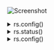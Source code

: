 ![Screenshot](https://i.paste.pics/fe089c9b5d0cb11aca5cf5ba33139028.png)

<details>
  <summary>rs.config()</summary>
  
    ```{
        "_id" : "rs0",
        "version" : 1,
        "protocolVersion" : NumberLong(1),
        "writeConcernMajorityJournalDefault" : true,
        "members" : [
            {
                "_id" : 0,
                "host" : "m1:27017",
                "arbiterOnly" : false,
                "buildIndexes" : true,
                "hidden" : false,
                "priority" : 1,
                "tags" : {
                    
                },
                "slaveDelay" : NumberLong(0),
                "votes" : 1
            },
            {
                "_id" : 1,
                "host" : "m2:27017",
                "arbiterOnly" : false,
                "buildIndexes" : true,
                "hidden" : false,
                "priority" : 1,
                "tags" : {
                    
                },
                "slaveDelay" : NumberLong(0),
                "votes" : 1
            },
            {
                "_id" : 2,
                "host" : "m3:27017",
                "arbiterOnly" : false,
                "buildIndexes" : true,
                "hidden" : false,
                "priority" : 1,
                "tags" : {
                    
                },
                "slaveDelay" : NumberLong(0),
                "votes" : 1
            }
        ],
        "settings" : {
            "chainingAllowed" : true,
            "heartbeatIntervalMillis" : 2000,
            "heartbeatTimeoutSecs" : 10,
            "electionTimeoutMillis" : 10000,
            "catchUpTimeoutMillis" : -1,
            "catchUpTakeoverDelayMillis" : 30000,
            "getLastErrorModes" : {
                
            },
            "getLastErrorDefaults" : {
                "w" : 1,
                "wtimeout" : 0
            },
            "replicaSetId" : ObjectId("5dbc4c46e5cb0c5204ac5bf4")
        }
    }```
  
</details>
<details>
    <summary>rs.status()</summary>

    ```{
        "set" : "rs0",
        "date" : ISODate("2019-11-01T15:53:12.747Z"),
        "myState" : 1,
        "term" : NumberLong(2),
        "syncingTo" : "",
        "syncSourceHost" : "",
        "syncSourceId" : -1,
        "heartbeatIntervalMillis" : NumberLong(2000),
        "majorityVoteCount" : 2,
        "writeMajorityCount" : 2,
        "optimes" : {
            "lastCommittedOpTime" : {
                "ts" : Timestamp(1572623585, 1),
                "t" : NumberLong(2)
            },
            "lastCommittedWallTime" : ISODate("2019-11-01T15:53:05.442Z"),
            "readConcernMajorityOpTime" : {
                "ts" : Timestamp(1572623585, 1),
                "t" : NumberLong(2)
            },
            "readConcernMajorityWallTime" : ISODate("2019-11-01T15:53:05.442Z"),
            "appliedOpTime" : {
                "ts" : Timestamp(1572623585, 1),
                "t" : NumberLong(2)
            },
            "durableOpTime" : {
                "ts" : Timestamp(1572623585, 1),
                "t" : NumberLong(2)
            },
            "lastAppliedWallTime" : ISODate("2019-11-01T15:53:05.442Z"),
            "lastDurableWallTime" : ISODate("2019-11-01T15:53:05.442Z")
        },
        "lastStableRecoveryTimestamp" : Timestamp(1572623555, 1),
        "lastStableCheckpointTimestamp" : Timestamp(1572623555, 1),
        "electionCandidateMetrics" : {
            "lastElectionReason" : "electionTimeout",
            "lastElectionDate" : ISODate("2019-11-01T15:26:04.449Z"),
            "termAtElection" : NumberLong(2),
            "lastCommittedOpTimeAtElection" : {
                "ts" : Timestamp(1572621573, 1),
                "t" : NumberLong(1)
            },
            "lastSeenOpTimeAtElection" : {
                "ts" : Timestamp(1572621583, 1),
                "t" : NumberLong(1)
            },
            "numVotesNeeded" : 2,
            "priorityAtElection" : 1,
            "electionTimeoutMillis" : NumberLong(10000),
            "numCatchUpOps" : NumberLong(27017),
            "newTermStartDate" : ISODate("2019-11-01T15:26:05.397Z"),
            "wMajorityWriteAvailabilityDate" : ISODate("2019-11-01T15:26:06.632Z")
        },
        "members" : [
            {
                "_id" : 0,
                "name" : "m1:27017",
                "ip" : "172.31.21.28",
                "health" : 1,
                "state" : 1,
                "stateStr" : "PRIMARY",
                "uptime" : 2283,
                "optime" : {
                    "ts" : Timestamp(1572623585, 1),
                    "t" : NumberLong(2)
                },
                "optimeDate" : ISODate("2019-11-01T15:53:05Z"),
                "syncingTo" : "",
                "syncSourceHost" : "",
                "syncSourceId" : -1,
                "infoMessage" : "",
                "electionTime" : Timestamp(1572621964, 1),
                "electionDate" : ISODate("2019-11-01T15:26:04Z"),
                "configVersion" : 1,
                "self" : true,
                "lastHeartbeatMessage" : ""
            },
            {
                "_id" : 1,
                "name" : "m2:27017",
                "ip" : "172.31.21.80",
                "health" : 1,
                "state" : 2,
                "stateStr" : "SECONDARY",
                "uptime" : 1594,
                "optime" : {
                    "ts" : Timestamp(1572623585, 1),
                    "t" : NumberLong(2)
                },
                "optimeDurable" : {
                    "ts" : Timestamp(1572623585, 1),
                    "t" : NumberLong(2)
                },
                "optimeDate" : ISODate("2019-11-01T15:53:05Z"),
                "optimeDurableDate" : ISODate("2019-11-01T15:53:05Z"),
                "lastHeartbeat" : ISODate("2019-11-01T15:53:11.095Z"),
                "lastHeartbeatRecv" : ISODate("2019-11-01T15:53:12.724Z"),
                "pingMs" : NumberLong(0),
                "lastHeartbeatMessage" : "",
                "syncingTo" : "m3:27017",
                "syncSourceHost" : "m3:27017",
                "syncSourceId" : 2,
                "infoMessage" : "",
                "configVersion" : 1
            },
            {
                "_id" : 2,
                "name" : "m3:27017",
                "ip" : "172.31.32.162",
                "health" : 1,
                "state" : 2,
                "stateStr" : "SECONDARY",
                "uptime" : 1636,
                "optime" : {
                    "ts" : Timestamp(1572623585, 1),
                    "t" : NumberLong(2)
                },
                "optimeDurable" : {
                    "ts" : Timestamp(1572623585, 1),
                    "t" : NumberLong(2)
                },
                "optimeDate" : ISODate("2019-11-01T15:53:05Z"),
                "optimeDurableDate" : ISODate("2019-11-01T15:53:05Z"),
                "lastHeartbeat" : ISODate("2019-11-01T15:53:11.197Z"),
                "lastHeartbeatRecv" : ISODate("2019-11-01T15:53:11.457Z"),
                "pingMs" : NumberLong(0),
                "lastHeartbeatMessage" : "",
                "syncingTo" : "m1:27017",
                "syncSourceHost" : "m1:27017",
                "syncSourceId" : 0,
                "infoMessage" : "",
                "configVersion" : 1
            }
        ],
        "ok" : 1,
        "$clusterTime" : {
            "clusterTime" : Timestamp(1572623585, 1),
            "signature" : {
                "hash" : BinData(0,"AAAAAAAAAAAAAAAAAAAAAAAAAAA="),
                "keyId" : NumberLong(0)
            }
        },
        "operationTime" : Timestamp(1572623585, 1)
    }```
</details>

<details>
    <summary>rs.config()</summary>

```    {
        "_id" : "rs0",
        "version" : 1,
        "protocolVersion" : NumberLong(1),
        "writeConcernMajorityJournalDefault" : true,
        "members" : [
            {
                "_id" : 0,
                "host" : "m1:27017",
                "arbiterOnly" : false,
                "buildIndexes" : true,
                "hidden" : false,
                "priority" : 1,
                "tags" : {
                    
                },
                "slaveDelay" : NumberLong(0),
                "votes" : 1
            },
            {
                "_id" : 1,
                "host" : "m2:27017",
                "arbiterOnly" : false,
                "buildIndexes" : true,
                "hidden" : false,
                "priority" : 1,
                "tags" : {
                    
                },
                "slaveDelay" : NumberLong(0),
                "votes" : 1
            },
            {
                "_id" : 2,
                "host" : "m3:27017",
                "arbiterOnly" : false,
                "buildIndexes" : true,
                "hidden" : false,
                "priority" : 1,
                "tags" : {
                    
                },
                "slaveDelay" : NumberLong(0),
                "votes" : 1
            }
        ],
        "settings" : {
            "chainingAllowed" : true,
            "heartbeatIntervalMillis" : 2000,
            "heartbeatTimeoutSecs" : 10,
            "electionTimeoutMillis" : 10000,
            "catchUpTimeoutMillis" : -1,
            "catchUpTakeoverDelayMillis" : 30000,
            "getLastErrorModes" : {
                
            },
            "getLastErrorDefaults" : {
                "w" : 1,
                "wtimeout" : 0
            },
            "replicaSetId" : ObjectId("5dbc4c46e5cb0c5204ac5bf4")
        }
    }```
</details>

<details>
<summary>rs.status()</summary>
```    {
        "set" : "rs0",
        "date" : ISODate("2019-11-01T16:08:25.430Z"),
        "myState" : 2,
        "term" : NumberLong(2),
        "syncingTo" : "m1:27017",
        "syncSourceHost" : "m1:27017",
        "syncSourceId" : 0,
        "heartbeatIntervalMillis" : NumberLong(2000),
        "majorityVoteCount" : 2,
        "writeMajorityCount" : 2,
        "optimes" : {
            "lastCommittedOpTime" : {
                "ts" : Timestamp(1572624495, 1),
                "t" : NumberLong(2)
            },
            "lastCommittedWallTime" : ISODate("2019-11-01T16:08:15.467Z"),
            "readConcernMajorityOpTime" : {
                "ts" : Timestamp(1572624495, 1),
                "t" : NumberLong(2)
            },
            "readConcernMajorityWallTime" : ISODate("2019-11-01T16:08:15.467Z"),
            "appliedOpTime" : {
                "ts" : Timestamp(1572624495, 1),
                "t" : NumberLong(2)
            },
            "durableOpTime" : {
                "ts" : Timestamp(1572624495, 1),
                "t" : NumberLong(2)
            },
            "lastAppliedWallTime" : ISODate("2019-11-01T16:08:15.467Z"),
            "lastDurableWallTime" : ISODate("2019-11-01T16:08:15.467Z")
        },
        "lastStableRecoveryTimestamp" : Timestamp(1572624475, 1),
        "lastStableCheckpointTimestamp" : Timestamp(1572624475, 1),
        "members" : [
            {
                "_id" : 0,
                "name" : "m1:27017",
                "ip" : "172.31.21.28",
                "health" : 1,
                "state" : 1,
                "stateStr" : "PRIMARY",
                "uptime" : 2549,
                "optime" : {
                    "ts" : Timestamp(1572624495, 1),
                    "t" : NumberLong(2)
                },
                "optimeDurable" : {
                    "ts" : Timestamp(1572624495, 1),
                    "t" : NumberLong(2)
                },
                "optimeDate" : ISODate("2019-11-01T16:08:15Z"),
                "optimeDurableDate" : ISODate("2019-11-01T16:08:15Z"),
                "lastHeartbeat" : ISODate("2019-11-01T16:08:23.916Z"),
                "lastHeartbeatRecv" : ISODate("2019-11-01T16:08:23.662Z"),
                "pingMs" : NumberLong(0),
                "lastHeartbeatMessage" : "",
                "syncingTo" : "",
                "syncSourceHost" : "",
                "syncSourceId" : -1,
                "infoMessage" : "",
                "electionTime" : Timestamp(1572621964, 1),
                "electionDate" : ISODate("2019-11-01T15:26:04Z"),
                "configVersion" : 1
            },
            {
                "_id" : 1,
                "name" : "m2:27017",
                "ip" : "172.31.21.80",
                "health" : 1,
                "state" : 2,
                "stateStr" : "SECONDARY",
                "uptime" : 517,
                "optime" : {
                    "ts" : Timestamp(1572624495, 1),
                    "t" : NumberLong(2)
                },
                "optimeDurable" : {
                    "ts" : Timestamp(1572624495, 1),
                    "t" : NumberLong(2)
                },
                "optimeDate" : ISODate("2019-11-01T16:08:15Z"),
                "optimeDurableDate" : ISODate("2019-11-01T16:08:15Z"),
                "lastHeartbeat" : ISODate("2019-11-01T16:08:24.109Z"),
                "lastHeartbeatRecv" : ISODate("2019-11-01T16:08:24.621Z"),
                "pingMs" : NumberLong(0),
                "lastHeartbeatMessage" : "",
                "syncingTo" : "m3:27017",
                "syncSourceHost" : "m3:27017",
                "syncSourceId" : 2,
                "infoMessage" : "",
                "configVersion" : 1
            },
            {
                "_id" : 2,
                "name" : "m3:27017",
                "ip" : "172.31.32.162",
                "health" : 1,
                "state" : 2,
                "stateStr" : "SECONDARY",
                "uptime" : 2551,
                "optime" : {
                    "ts" : Timestamp(1572624495, 1),
                    "t" : NumberLong(2)
                },
                "optimeDate" : ISODate("2019-11-01T16:08:15Z"),
                "syncingTo" : "m1:27017",
                "syncSourceHost" : "m1:27017",
                "syncSourceId" : 0,
                "infoMessage" : "",
                "configVersion" : 1,
                "self" : true,
                "lastHeartbeatMessage" : ""
            }
        ],
        "ok" : 1,
        "$clusterTime" : {
            "clusterTime" : Timestamp(1572624495, 1),
            "signature" : {
                "hash" : BinData(0,"AAAAAAAAAAAAAAAAAAAAAAAAAAA="),
                "keyId" : NumberLong(0)
            }
        },
        "operationTime" : Timestamp(1572624495, 1)
    }```
</details>